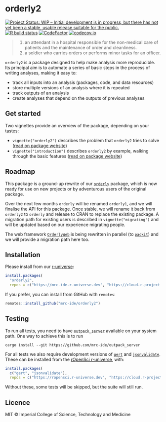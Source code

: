 # orderly2

<!-- badges: start -->
[![Project Status: WIP – Initial development is in progress, but there has not yet been a stable, usable release suitable for the public.](https://www.repostatus.org/badges/latest/wip.svg)](https://www.repostatus.org/#wip)
[![R build status](https://github.com/mrc-ide/orderly2/workflows/R-CMD-check/badge.svg)](https://github.com/mrc-ide/orderly2/actions)
[![CodeFactor](https://www.codefactor.io/repository/github/mrc-ide/orderly2/badge)](https://www.codefactor.io/repository/github/mrc-ide/orderly2)
[![codecov.io](https://codecov.io/github/mrc-ide/orderly2/coverage.svg?branch=main)](https://codecov.io/github/mrc-ide/orderly2?branch=main)
<!-- badges: end -->

> 1. an attendant in a hospital responsible for the non-medical care of patients and the maintenance of order and cleanliness.
> 2. a soldier who carries orders or performs minor tasks for an officer.

`orderly2` is a package designed to help make analysis more reproducible.  Its principal aim is to automate a series of basic steps in the process of writing analyses, making it easy to:

* track all inputs into an analysis (packages, code, and data resources)
* store multiple versions of an analysis where it is repeated
* track outputs of an analysis
* create analyses that depend on the outputs of previous analyses

## Get started

Two vignettes provide an overview of the package, depending on your tastes:

* `vignette("orderly2")` describes the problem that `orderly2` tries to solve ([read on package website](https://mrc-ide.github.io/orderly2/articles/orderly2.html))
* `vignette("introduction")` describes `orderly2` by example, walking through the basic features ([read on package website](https://mrc-ide.github.io/orderly2/articles/introduction.html))

## Roadmap

This package is a ground-up rewrite of our [`orderly`](https://vaccineimpact.org/orderly) package, which is now ready for use on new projects or by adventurous users of the original package.

Over the next few months `orderly` will be renamed `orderly1`, and we will finalise the API for this package.  Once stable, we will rename it back from `orderly2` to `orderly` and release to CRAN to replace the existing package. A migration path for existing users is described in `vignette("migrating")` and will be updated based on our experience migrating people.

The web framework [`OrderlyWeb`](https://github.com/vimc/orderly-web) is being rewritten in parallel (to [`packit`](https://github.com/mrc-ide/packit)) and we will provide a migration path here too.

## Installation

Please install from our [r-universe](https://mrc-ide.r-universe.dev/):

```r
install.packages(
  "orderly2",
  repos = c("https://mrc-ide.r-universe.dev", "https://cloud.r-project.org"))
```

If you prefer, you can install from GitHub with `remotes`:

```r
remotes::install_github("mrc-ide/orderly2")
```

## Testing

To run all tests, you need to have [`outpack_server`](https://github.com/mrc-ide/outpack_server) available on your system path. One way to achieve this is to run

```
cargo install --git https://github.com/mrc-ide/outpack_server
```

For all tests we also require development versions of [`gert`](https://github.com/r-lib/gert/) and [`jsonvalidate`](https://github.com/ropensci/jsonvalidate/). These can be installed from the [rOpenSci r-universe](https://ropensci.r-universe.dev), with:

```r
install.packages(
  c("gert", "jsonvalidate"),
  repos = c("https://ropensci.r-universe.dev", "https://cloud.r-project.org"))
```

Without these, some tests will be skipped, but the suite will still run.

## Licence

MIT © Imperial College of Science, Technology and Medicine
